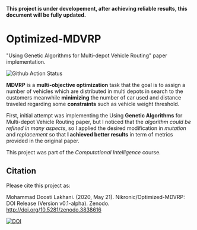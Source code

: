 **This project is under developement, after achieving reliable results, this document will be fully updated.**
# Optimized-MDVRP
"Using Genetic Algorithms for Multi-depot Vehicle Routing" paper implementation.

![Github Action Status](https://github.com/Nikronic/Optimized-MDVRP/workflows/Python%20package/badge.svg)

**MDVRP** is a **multi-objective optimization** task that the goal is to assign a number of vehicles which are distributed in multi depots in search to the customers meanwhile **minimizing** the number of car used and distance traveled regarding some **constraints** such as vehicle weight threshold.


First, initial attempt was implementing the Using **Genetic Algorithms** for Multi-depot Vehicle Routing paper, but I noticed that the *algorithm could be refined in many aspects*, so I applied the desired modification in *mutation* and *replacement* so that **I achieved better results** in term of metrics provided in the original paper.

This project was part of the *Computational Intelligence* course.

## Citation
Please cite this project as:

Mohammad Doosti Lakhani. (2020, May 21). Nikronic/Optimized-MDVRP: DOI Release (Version v0.1-alpha). Zenodo. http://doi.org/10.5281/zenodo.3838616

[![DOI](https://zenodo.org/badge/DOI/10.5281/zenodo.3838616.svg)](https://doi.org/10.5281/zenodo.3838616)
